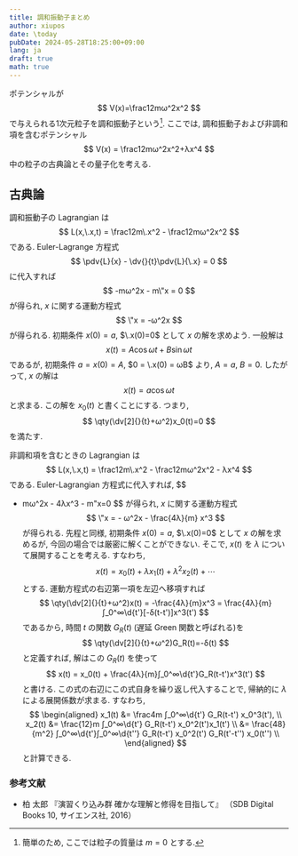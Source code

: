 ```yaml
---
title: 調和振動子まとめ
author: xiupos
date: \today
pubDate: 2024-05-28T18:25:00+09:00
lang: ja
draft: true
math: true
---
```


ポテンシャルが
$$
V(x)=\frac12mω^2x^2
$$
で与えられる1次元粒子を調和振動子という[^m0]. ここでは, 調和振動子および非調和項を含むポテンシャル
$$
V(x) = \frac12mω^2x^2+λx^4
$$
中の粒子の古典論とその量子化を考える.

[^m0]: 簡単のため, ここでは粒子の質量は $m=0$ とする.

## 古典論

調和振動子の Lagrangian は
$$
L(x,\.x,t) = \frac12m\.x^2 - \frac12mω^2x^2
$$
である. Euler-Lagrange 方程式
$$
\pdv{L}{x} - \dv{}{t}\pdv{L}{\.x} = 0
$$
に代入すれば
$$
-mω^2x - m\"x = 0
$$
が得られ, $x$ に関する運動方程式
$$
\"x = -ω^2x
$$
が得られる. 初期条件 $x(0)=a$, $\.x(0)=0$ として $x$ の解を求めよう. 一般解は
$$
x(t) = A \cos ωt + B \sin ω t
$$
であるが, 初期条件 $a = x(0) = A$, $0 = \.x(0) = ωB$ より, $A=a$, $B=0$. したがって, $x$ の解は
$$
x(t) = a \cos ωt
$$
と求まる. この解を $x_0(t)$ と書くことにする. つまり,
$$
\qty(\dv[2]{}{t}+ω^2)x_0(t)=0
$$
を満たす.

非調和項を含むときの Lagrangian は
$$
L(x,\.x,t) = \frac12m\.x^2 - \frac12mω^2x^2 - λx^4
$$
である. Euler-Lagrangian 方程式に代入すれば,
$$
- mω^2x - 4λx^3 - m\"x=0
$$
が得られ, $x$ に関する運動方程式
$$
\"x = - ω^2x - \frac{4λ}{m} x^3
$$
が得られる. 先程と同様, 初期条件 $x(0)=a$, $\.x(0)=0$ として $x$ の解を求めるが, 今回の場合では厳密に解くことができない. そこで, $x(t)$ を $λ$ について展開することを考える. すなわち,
$$
x(t) = x_0(t) + λx_1(t) + λ^2 x_2(t) + \cdots
$$
とする. 運動方程式の右辺第一項を左辺へ移項すれば
$$
\qty(\dv[2]{}{t}+ω^2)x(t) = -\frac{4λ}{m}x^3 = \frac{4λ}{m}∫_0^∞\d{t'}[-δ(t-t')]x^3(t')
$$
であるから, 時間 $t$ の関数 $G_R(t)$ (遅延 Green 関数と呼ばれる)を
$$
\qty(\dv[2]{}{t}+ω^2)G_R(t)=-δ(t)
$$
と定義すれば, 解はこの $G_R(t)$ を使って
$$
x(t) = x_0(t) + \frac{4λ}{m}∫_0^∞\d{t'}G_R(t-t')x^3(t')
$$
と書ける. この式の右辺にこの式自身を繰り返し代入することで, 帰納的に $λ$ による展開係数が求まる. すなわち,
$$
\begin{aligned}
x_1(t) &= \frac4m ∫_0^∞\d{t'} G_R(t-t') x_0^3(t'), \\
x_2(t) &= \frac{12}m ∫_0^∞\d{t'} G_R(t-t') x_0^2(t')x_1(t') \\
	&= \frac{48}{m^2} ∫_0^∞\d{t'}∫_0^∞\d{t''} G_R(t-t') x_0^2(t') G_R(t'-t'') x_0(t'') \\
\end{aligned}
$$
と計算できる.

### 参考文献

- 柏 太郎 『演習くり込み群 確かな理解と修得を目指して』 （SDB Digital Books 10, サイエンス社, 2016）
